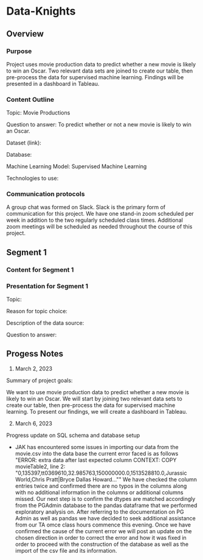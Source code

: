 # Data-Knights

## Overview

### Purpose
Project uses movie production data to predict whether a new movie is likely to win an Oscar. Two relevant data sets are joined to create our table, then pre-process the data for supervised machine learning. Findings will be presented in a dashboard in Tableau.

### Content Outline

Topic: Movie Productions

Question to answer: To predict whether or not a new movie is likely to win an Oscar. 

Dataset (link):

Database:

Machine Learning Model: Supervised Machine Learning

Technologies to use:

### Communication protocols
A group chat was formed on Slack. Slack is the primary form of communication for this project. We have one stand-in zoom scheduled per week in addition to the two regularly scheduled class times. Additional zoom meetings will be scheduled as needed throughout the course of this project.

## Segment 1


### Content for Segment 1

### Presentation for Segment 1

Topic: 

Reason for topic choice:

Description of the data source:

Question to answer:

## Progess Notes
1. March 2, 2023

Summary of project goals:

We want to use movie production data to predict whether a new movie is likely to win an Oscar. We will start by joining two relevant data sets to create our table, then pre-process the data for supervised machine learning. To present our findings, we will create a dashboard in Tableau.

2. March 6, 2023

Progress update on SQL schema and database setup

- JAK has encountered some issues in importing our data from the movie.csv into the data base the current error faced is as follows 
"ERROR: extra data after last expected column
CONTEXT: COPY movieTable2, line 2: "0,135397,tt0369610,32.985763,150000000.0,1513528810.0,Jurassic World,Chris Pratt|Bryce Dallas Howard...""
We have checked the column entries twice and confirmed there are no typos in the columns along with no additional information in the columns or additional columns missed. 
Our next step is to confirm the dtypes are matched accordingly from the PGAdmin database to the pandas dataframe that we performed exploratory analysis on. After referring to the documentation on PG Admin as well as pandas we have decided to seek additional assistance from our TA omce class hours commence this evening. 
Once we have confirmed the cause of the current error we will post an update on the chosen direction in order to correct the error and how it was fixed in order to proceed with the construction of the database as well as the import of the csv file and its information.
